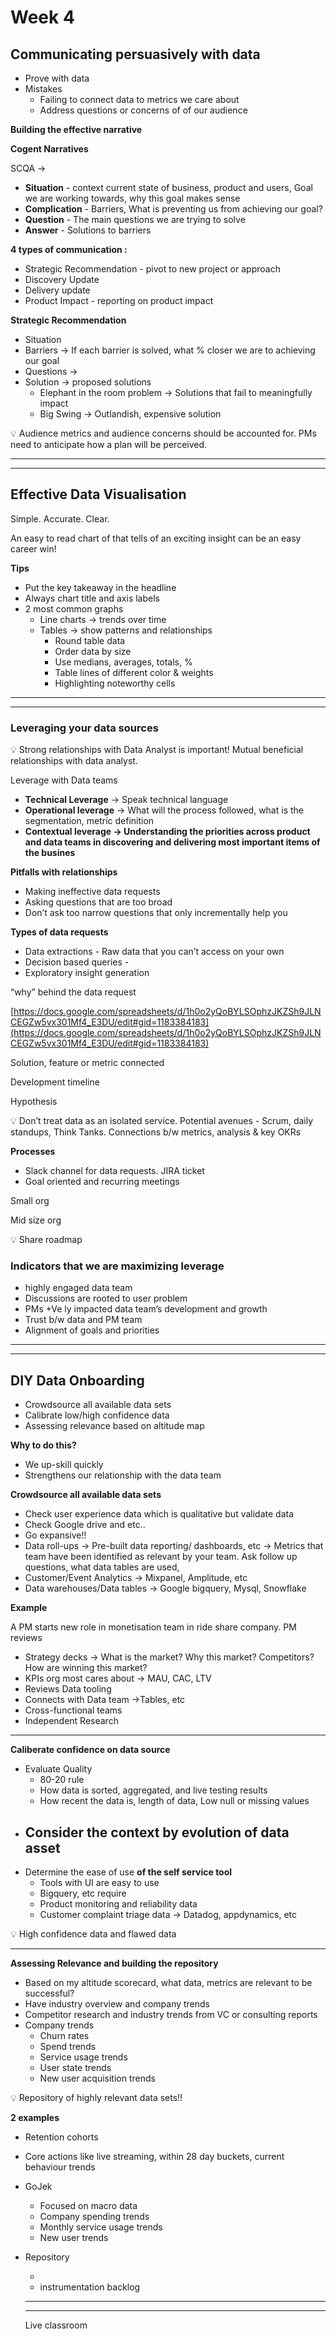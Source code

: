 # Week 4

## Communicating persuasively with data

- Prove with data
- Mistakes
    - Failing to connect data to metrics we care about
    - Address questions or concerns of of our audience

**Building the effective narrative**

**Cogent Narratives**

SCQA → 

- **Situation** - context current state of business, product and users, Goal we are working towards, why this goal makes sense
- **Complication** -  Barriers, What is preventing us from achieving our goal?
- **Question** - The main questions we are trying to solve
- **Answer** -  Solutions to barriers

**4 types of communication :** 

- Strategic Recommendation - pivot to new project or approach
- Discovery Update
- Delivery update
- Product Impact  - reporting on product impact

**Strategic Recommendation**

- Situation
- Barriers → If each barrier is solved, what % closer we are to achieving our goal
- Questions →
- Solution → proposed solutions
    - Elephant in the room problem → Solutions that fail to meaningfully impact
    - Big Swing → Outlandish, expensive solution

 

<aside>
💡 Audience metrics and audience concerns should be accounted for. PMs need to anticipate how a plan will be perceived.

</aside>

---

---

## Effective Data Visualisation

Simple. Accurate. Clear.

An easy to read chart of that tells of an exciting insight can be an easy career win! 

**Tips** 

- Put the key takeaway in the headline
- Always chart title and axis labels
- 2 most common graphs
    - Line charts → trends over time
    - Tables → show patterns and relationships
        - Round table data
        - Order data by size
        - Use medians, averages, totals, %
        - Table lines of different color & weights
        - Highlighting noteworthy cells
        

---

---

### Leveraging your data sources

<aside>
💡 Strong relationships with Data Analyst is important! Mutual beneficial relationships with data analyst.

</aside>

Leverage with Data teams 

- **Technical Leverage**  → Speak technical language
- **Operational leverage** → What will the process followed, what is the segmentation, metric definition
- **Contextual leverage → Understanding the priorities across product and data teams in discovering and delivering most important items of the busines**

**Pitfalls with relationships**

- Making ineffective data requests
- Asking questions that are too broad
- Don’t ask too narrow questions that only incrementally help you

**Types of data requests**

- Data extractions - Raw data that you can’t access on your own
- Decision based queries -
- Exploratory insight generation

“why” behind the data request

[https://docs.google.com/spreadsheets/d/1h0o2yQoBYLSOphzJKZSh9JLNCEGZw5vx301Mf4_E3DU/edit#gid=1183384183](https://docs.google.com/spreadsheets/d/1h0o2yQoBYLSOphzJKZSh9JLNCEGZw5vx301Mf4_E3DU/edit#gid=1183384183)

Solution, feature or metric connected

Development timeline

Hypothesis

 

<aside>
💡 Don’t treat data as an isolated service. Potential avenues - Scrum, daily standups, Think Tanks. Connections b/w metrics, analysis & key OKRs

</aside>

**Processes** 

- Slack channel for data requests. JIRA ticket
- Goal oriented and recurring meetings

Small org

Mid size org

<aside>
💡 Share roadmap

</aside>

### Indicators that we are maximizing leverage

- highly engaged data team
- Discussions are rooted to user problem
- PMs +Ve ly impacted data team’s development and growth
- Trust b/w data and PM team
- Alignment of goals and priorities

---

---

## DIY Data Onboarding

- Crowdsource all available data sets
- Calibrate low/high confidence data
- Assessing relevance based on altitude map

**Why to do this?** 

- We up-skill quickly
- Strengthens our relationship with the data team

**Crowdsource all available data sets**

- Check user experience data which is qualitative but validate data
- Check Google drive and etc..
- Go expansive!!
- Data roll-ups → Pre-built data reporting/ dashboards, etc → Metrics that team have been identified as relevant by your team. Ask follow up questions, what data tables are used,
- Customer/Event Analytics →  Mixpanel, Amplitude, etc
- Data warehouses/Data tables → Google bigquery, Mysql, Snowflake

**Example** 

A PM starts new role in monetisation team in ride share company. PM reviews

- Strategy decks → What is the market? Why this market? Competitors? How are winning this market?
- KPIs org most cares about → MAU, CAC, LTV
- Reviews Data tooling
- Connects with Data team →Tables, etc
- Cross-functional teams
- Independent Research

---

**Caliberate confidence on data source**

- Evaluate Quality
    - 80-20 rule
    - How data is sorted, aggregated, and live testing results
    - How recent the data is, length of data, Low null or missing values
- Consider the context by evolution of data asset
    - 
- Determine the ease of use **of the self service tool**
    - Tools with UI are easy to use
    - Bigquery, etc require
    - Product monitoring and reliability data
    - Customer complaint triage data → Datadog, appdynamics, etc

<aside>
💡 High confidence data and flawed data

</aside>

---

**Assessing Relevance and building the repository**

- Based on my altitude scorecard, what data, metrics are relevant to be successful?
- Have industry overview and company trends
- Competitor research and industry trends from VC or consulting reports
- Company trends
    - Churn rates
    - Spend trends
    - Service usage trends
    - User state trends
    - New user acquisition trends

<aside>
💡 Repository of highly relevant data sets!!

</aside>

**2 examples**

- Retention cohorts
- Core actions like live streaming, within 28 day buckets, current behaviour trends
- GoJek
    - Focused on macro data
    - Company spending trends
    - Monthly service usage trends
    - New user trends
- Repository
    - <maintain>
    - instrumentation backlog
    
    ---
    
    ---
    
    Live classroom